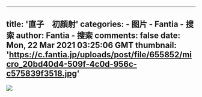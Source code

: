 
---
title: '直子　初顔射'
categories: 
    - 图片
    - Fantia - 搜索
author: Fantia - 搜索
comments: false
date: Mon, 22 Mar 2021 03:25:06 GMT
thumbnail: 'https://c.fantia.jp/uploads/post/file/655852/micro_20bd40d4-509f-4c0d-956c-c575839f3518.jpg'
---

<div>   
<img src="https://c.fantia.jp/uploads/post/file/655852/micro_20bd40d4-509f-4c0d-956c-c575839f3518.jpg" referrerpolicy="no-referrer">  
</div>
            